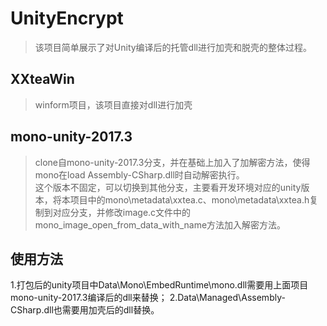 # UnityEncrypt
>该项目简单展示了对Unity编译后的托管dll进行加壳和脱壳的整体过程。
## XXteaWin
>winform项目，该项目直接对dll进行加壳

## mono-unity-2017.3
>clone自mono-unity-2017.3分支，并在基础上加入了加解密方法，使得mono在load Assembly-CSharp.dll时自动解密执行。  
>这个版本不固定，可以切换到其他分支，主要看开发环境对应的unity版本，将本项目中的mono\metadata\xxtea.c、mono\metadata\xxtea.h复制到对应分支，并修改image.c文件中的mono_image_open_from_data_with_name方法加入解密方法。

## 使用方法
1.打包后的unity项目中Data\Mono\EmbedRuntime\mono.dll需要用上面项目mono-unity-2017.3编译后的dll来替换；
2.Data\Managed\Assembly-CSharp.dll也需要用加壳后的dll替换。
